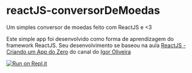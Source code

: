 # reactJS-conversorDeMoedas


Um simples conversor de moedas feito com ReactJS e <3



Este simple app foi desenvolvido como forma de aprendizagem do framework ReactJS. Seu desenvolvimento se baseou na aula [ReactJS - Criando um App do Zero](https://youtu.be/tbLziJchz48) do canal do [Igor Oliveira](https://www.youtube.com/channel/UCrdgeUeCll2QKmqmihIgKBQ)
 
[![Run on Repl.it](https://repl.it/badge/github/fabianocelestino/ReactJS-conversor-de-moedas)](https://repl.it/github/fabianocelestino/ReactJS-conversor-de-moedas)